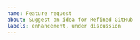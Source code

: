 ```yaml
---
name: Feature request
about: Suggest an idea for Refined GitHub
labels: enhancement, under discussion
---
```


<!--

1. Make sure your requested feature makes sense for Refined GitHub:
   https://github.com/sindresorhus/refined-github/issues/2960

2. Include a REAL URL where the feature should appear.
   DO NOT post fake URLs that we have to interpret.

-->
